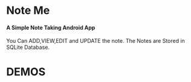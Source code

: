 # Note Me
#### A Simple Note Taking Android App
You Can ADD,VIEW,EDIT and UPDATE the note. The Notes are Stored in SQLite Database.  

# DEMOS
